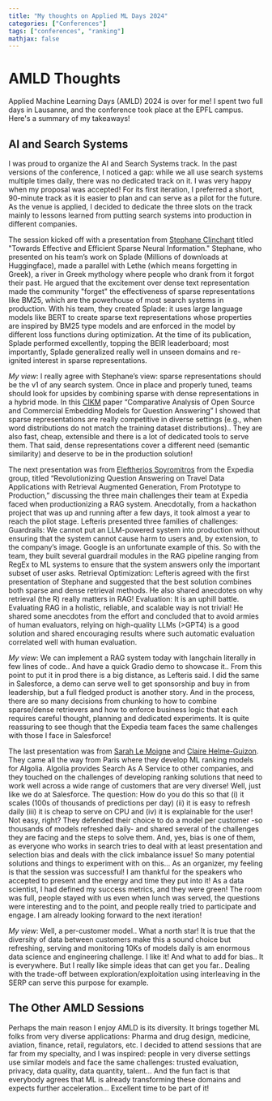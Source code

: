 ```yaml
---
title: "My thoughts on Applied ML Days 2024"
categories: ["Conferences"]
tags: ["conferences", "ranking"]
mathjax: false
---
```


# AMLD Thoughts
Applied Machine Learning Days (AMLD) 2024 is over for me! I spent two full days in Lausanne, and the conference took place at the EPFL campus. Here's a summary of my takeaways!
## AI and Search Systems
I was proud to organize the AI and Search Systems track. In the past versions of the conference, I noticed a gap: while we all use search systems multiple times daily, there was no dedicated track on it. I was very happy when my proposal was accepted! For its first iteration, I preferred a short, 90-minute track as it is easier to plan and can serve as a pilot for the future. As the venue is applied, I decided to dedicate the three slots on the track mainly to lessons learned from putting search systems into production in different companies.


The session kicked off with a presentation from [Stephane Clinchant](https://www.linkedin.com/in/st%C3%A9phane-clinchant-3a84302/) titled "Towards Effective and Efficient Sparse Neural Information." Stephane, who presented on his team’s work on Splade (Millions of downloads at Huggingface), made a parallel with Lethe (which means forgetting in Greek), a river in Greek mythology where people who drank from it forgot their past. He argued that the excitement over dense text representation made the community "forget" the effectiveness of sparse representations like BM25, which are the powerhouse of most search systems in production. With his team, they created Splade: it uses large language models like BERT to create sparse text representations whose properties are inspired by BM25 type models and are enforced in the model by different loss functions during optimization. At the time of its publication, Splade performed excellently, topping the BEIR leaderboard; most importantly, Splade generalized really well in unseen domains and re-ignited interest in sparse representations. 

*My view*: I really agree with Stephane’s view: sparse representations should be the v1 of any search system. Once in place and properly tuned, teams should look for upsides by combining sparse with dense representations in a hybrid mode. In this [CIKM](https://dl.acm.org/doi/abs/10.1145/3583780.3615994) paper “Comparative Analysis of Open Source and Commercial Embedding Models for Question Answering” I showed that sparse representations are really competitive in diverse settings (e.g., when word distributions do not match the training dataset distributions).. They are also fast, cheap, extensible and there is a lot of dedicated tools to serve them. That said, dense representations cover a different need (semantic similarity) and deserve to be in the production solution!  


The next presentation was from [Eleftherios Spyromitros](https://www.linkedin.com/in/espyromi/) from the Expedia group, titled “Revolutionizing Question Answering on Travel Data Applications with Retrieval Augmented Generation, From Prototype to Production,” discussing the three main challenges their team at Expedia faced when productionizing a RAG system. Anecdotally, from a hackathon project that was up and running after a few days, it took almost a year to reach the pilot stage. Lefteris presented three families of challenges:
Guardrails: We cannot put an LLM-powered system into production without ensuring that the system cannot cause harm to users and, by extension, to the company’s image. Google is an unfortunate example of this. So with the team, they built several guardrail modules in the RAG pipeline ranging from RegEx to ML systems to ensure that the system answers only the important subset of user asks.
Retrieval Optimization: Lefteris agreed with the first presentation of Stephane and suggested that the best solution combines both sparse and dense retrieval methods. He also shared anecdotes on why retrieval (the R) really matters in RAG!
Evaluation: It is an uphill battle. Evaluating RAG in a holistic, reliable, and scalable way is not trivial! He shared some anecdotes from the effort and concluded that to avoid armies of human evaluators, relying on high-quality LLMs (>GPT4) is a good solution and shared encouraging results where such automatic evaluation correlated well with human evaluation.

*My view*: We can implement a RAG system today with langchain literally in few lines of code.. And have a quick Gradio demo to showcase it.. From this point to put it in prod there is a big distance, as Lefteris said. I did the same in Salesforce, a demo can serve well to get sponsorship and buy in from leadership, but a full fledged product is another story. And in the process, there are so many decisions from chunking to how to combine sparse/dense retrievers and how to enforce business logic that each requires careful thought, planning and dedicated experiments. It is quite reassuring to see though that the Expedia team faces the same challenges with those I face in Salesforce!   


The last presentation was from [Sarah Le Moigne](https://www.linkedin.com/in/sarah-le-moigne-294846179/) and [Claire Helme-Guizon](https://www.linkedin.com/in/claire-helme-guizon/). They came all the way from Paris where they develop ML ranking models for Algolia. Algolia provides Search As A Service to other companies, and they touched on the challenges of developing ranking solutions that need to work well across a wide range of customers that are very diverse! Well, just like we do at Salesforce. The question: How do you do this so that (i) it scales (100s of thousands of predictions per day) (ii) it is easy to refresh daily (iii) it is cheap to serve on CPU and (iv) it is explainable for the user! Not easy, right? They defended their choice to do a model per customer -so thousands of models refreshed daily- and shared several of the challenges they are facing and the steps to solve them. And, yes, bias is one of them, as everyone who works in search tries to deal with at least presentation and selection bias and deals with the click imbalance issue! So many potential solutions and things to experiment with on this...
As an organizer, my feeling is that the session was successful! I am thankful for the speakers who accepted to present and the energy and time they put into it! As a data scientist, I had defined my success metrics, and they were green! The room was full, people stayed with us even when lunch was served, the questions were interesting and to the point, and people really tried to participate and engage. I am already looking forward to the next iteration!

*My view*: Well, a per-customer model.. What a north star! It is true that the diversity of data between customers make this a sound choice but refreshing, serving and monitoring 10Ks of models daily is am enormous data science and engineering challenge. I like it! And what to add for bias.. It is everywhere. But I really like simple ideas that can get you far.. Dealing with the trade-off between exploration/exploitation using interleaving in the SERP can serve this purpose for example.    

## The Other AMLD Sessions

Perhaps the main reason I enjoy AMLD is its diversity. It brings together ML folks from very diverse applications: Pharma and drug design, medicine, aviation, finance, retail, regulators, etc. I decided to attend sessions that are far from my specialty, and I was inspired: people in very diverse settings use similar models and face the same challenges: trusted evaluation, privacy, data quality, data quantity, talent... And the fun fact is that everybody agrees that ML is already transforming these domains and expects further acceleration... Excellent time to be part of it!







